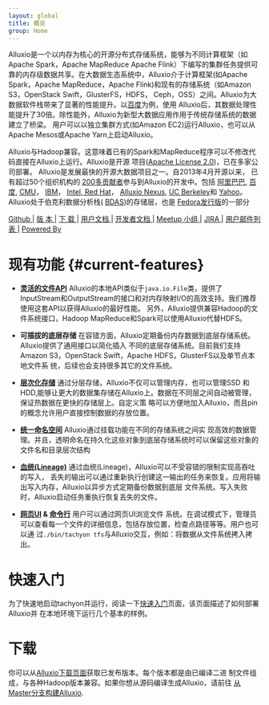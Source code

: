 ```yaml
---
layout: global
title: 概览
group: Home
---
```


Alluxio是一个以内存为核心的开源分布式存储系统，能够为不同计算框架（如Apache Spark，Apache MapReduce
Apache Flink）下编写的集群任务提供可靠的内存级数据共享。在大数据生态系统中，Alluxio介于计算框架(如Apache
Spark，Apache MapReduce，Apache Flink)和现有的存储系统（如Amazon S3，OpenStack Swift，GlusterFS，HDFS，
Ceph，OSS）之间。Alluxio为大数据软件栈带来了显著的性能提升。以[百度](https://www.baidu.com)为例，使用
Alluxio后，其数据处理性能提升了30倍。除性能外，Alluxio为新型大数据应用作用于传统存储系统的数据建立了桥梁。
用户可以以独立集群方式(如Amazon EC2)运行Alluxio，也可以从Apache Mesos或Apache Yarn上启动Alluxio。

Alluxio与Hadoop兼容。这意味着已有的Spark和MapReduce程序可以不修改代码直接在Alluxio上运行。Alluxio是开源
项目([Apache License 2.0](https://github.com/amplab/tachyon/blob/master/LICENSE))，已在多家公司部署。
Alluxio是发展最快的开源大数据项目之一。自2013年4月开源以来， 已有超过50个组织机构的
[200多贡献者](https://github.com/amplab/tachyon/graphs/contributors)参与到Alluxio的开发中。包括
[阿里巴巴](http://www.alibaba.com), [百度](https://www.baidu.com), [CMU](https://www.cmu.edu/)，
[IBM](https://www.ibm.com)， [Intel](http://www.intel.com/),[ Red Hat](https://www.redhat.com/)，
[Alluxio Nexus](http://www.tachyonnexus.com/), [UC Berkeley](https://amplab.cs.berkeley.edu/)和
[Yahoo](https://www.yahoo.com/)。Alluxio处于伯克利数据分析栈(
[BDAS](https://amplab.cs.berkeley.edu/bdas/))的存储层，也是
[Fedora发行版](https://fedoraproject.org/wiki/SIGs/bigdata/packaging)的一部分

[Github ](https://github.com/amplab/tachyon/) |
[ 版 本  ](http://tachyon-project.org/releases/) |
[ 下 载  ](http://tachyon-project.org/downloads/) |
[ 用户文档  ](Getting-Started.html) |
[ 开发者文档  ](Contributing-to-Alluxio.html) |
[ Meetup 小组  ](https://www.meetup.com/Alluxio/) |
[ JIRA  ](https://tachyon.atlassian.net/browse/TACHYON) |
[ 用户邮件列表  ](https://groups.google.com/forum/?fromgroups#!forum/tachyon-users) |
[ Powered By  ](Powered-By-Alluxio.html)

<style>
#current-features + ul li {height:210px;}
</style>
# 现有功能 {#current-features}
<!--for using the CSS，when tranlasting English title to Chinese,must specify the id for Chinese which is identical as the generated id in CSS for English title-->

* **[灵活的文件API](File-System-API.html)** Alluxio的本地API类似于``java.io.File``类，提供了
InputStream和OutputStream的接口和对内存映射I/O的高效支持。我们推荐使用这套API以获得Alluxio的最好性能。
另外，Alluxio提供兼容Hadoop的文件系统接口，Hadoop MapReduce和Spark可以使用Alluxio代替HDFS。

* **可插拔的底层存储** 在容错方面，Alluxio定期备份内存数据到底层存储系统。Alluxio提供了通用接口以简化插入
不同的底层存储系统。目前我们支持Amazon S3，OpenStack Swift，Apache HDFS，GlusterFS以及单节点本地文件系
统，后续也会支持很多其它的文件系统。

* **[层次化存储](Tiered-Storage-on-Alluxio.html)** 通过分层存储，Alluxio不仅可以管理内存，也可以管理SSD
和HDD,能够让更大的数据集存储在Alluxio上。数据在不同层之间自动被管理，保证热数据在更快的存储层上。自定义策
略可以方便地加入Alluxio，而且pin的概念允许用户直接控制数据的存放位置。

* **[统一命名空间](Unified-and-Transparent-Namespace.html)** Alluxio通过挂载功能在不同的存储系统之间实
现高效的数据管理。并且，透明命名在持久化这些对象到底层存储系统时可以保留这些对象的文件名和目录层次结构

* **[血统(Lineage)](Lineage-API.html)** 通过血统(Lineage)，Alluxio可以不受容错的限制实现高吞吐的写入，
丢失的输出可以通过重新执行创建这一输出的任务来恢复。应用将输出写入内存，Alluxio以异步方式定期备份数据到底层
文件系统。写入失败时，Alluxio启动任务重执行恢复丢失的文件。

* **[网页UI](Web-Interface.html) & [命令行](Command-Line-Interface.html)** 用户可以通过网页UI浏览文件
系统。在调试模式下，管理员可以查看每一个文件的详细信息，包括存放位置，检查点路径等等。用户也可以通
过``./bin/tachyon tfs``与Alluxio交互，例如：将数据从文件系统拷入拷出。

# 快速入门

为了快速地启动tachyon并运行，阅读一下[快速入门](Getting-Started.html)页面，该页面描述了如何部署Alluxio并
在本地环境下运行几个基本的样例。

# 下载

你可以从[Alluxio下载页面](http://tachyon-project.org/downloads)获取已发布版本。每个版本都是由已编译二进
制文件组成，与各种Hadoop版本兼容。如果你想从源码编译生成Alluxio，请前往
[从Master分支构建Alluxio](Building-Alluxio-Master-Branch.html).
